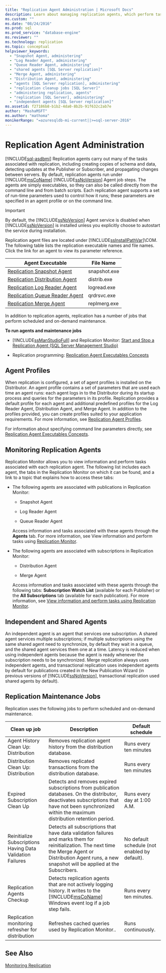 ```yaml
---
title: "Replication Agent Administration | Microsoft Docs"
description: Learn about managing replication agents, which perform tasks for replication, like creating copies of schema and data and propagating changes between servers.
ms.custom: ""
ms.date: "08/24/2016"
ms.prod: sql
ms.prod_service: "database-engine"
ms.reviewer: ""
ms.technology: replication
ms.topic: conceptual
helpviewer_keywords: 
  - "Snapshot Agent, administering"
  - "Log Reader Agent, administering"
  - "Queue Reader Agent, administering"
  - "shared agents [SQL Server replication]"
  - "Merge Agent, administering"
  - "Distribution Agent, administering"
  - "agents [SQL Server replication], administering"
  - "replication cleanup jobs [SQL Server]"
  - "administering replication, agents"
  - "replication [SQL Server], administering"
  - "independent agents [SQL Server replication]"
ms.assetid: f27186b8-b1b2-4da0-8b2b-91f632c2ab7e
author: "MashaMSFT"
ms.author: "mathoma"
monikerRange: "=azuresqldb-mi-current||>=sql-server-2016"
---
```

# Replication Agent Administration
[!INCLUDE[sql-asdbmi](../../../includes/applies-to-version/sql-asdbmi.md)]
  Replication agents carry out many of the tasks associated with replication, including creating copies of schema and data, detecting updates at the Publisher or Subscriber, and propagating changes between servers. By default, replication agents run under [!INCLUDE[msCoName](../../../includes/msconame-md.md)] [!INCLUDE[ssNoVersion](../../../includes/ssnoversion-md.md)] Agent job steps. The agents are simply executables, so they can also be called directly from the command line and from batch scripts. Each replication agent supports a set of run-time parameters used to control how it runs; these parameters are specified in an agent profile or on the command line.  
  
> [!IMPORTANT]  
>  By default, the [!INCLUDE[ssNoVersion](../../../includes/ssnoversion-md.md)] Agent service is disabled when [!INCLUDE[ssNoVersion](../../../includes/ssnoversion-md.md)] is installed unless you explicitly choose to autostart the service during installation.  
  
 Replication agent files are located under [!INCLUDE[ssInstallPathVar](../../../includes/ssinstallpathvar-md.md)]\COM. The following table lists the replication executable names and file names. Click the link for an agent to view its parameter reference.  
  
|Agent Executable|File Name|  
|----------------------|---------------|  
|[Replication Snapshot Agent](../../../relational-databases/replication/agents/replication-snapshot-agent.md)|snapshot.exe|  
|[Replication Distribution Agent](../../../relational-databases/replication/agents/replication-distribution-agent.md)|distrib.exe|  
|[Replication Log Reader Agent](../../../relational-databases/replication/agents/replication-log-reader-agent.md)|logread.exe|  
|[Replication Queue Reader Agent](../../../relational-databases/replication/agents/replication-queue-reader-agent.md)|qrdrsvc.exe|  
|[Replication Merge Agent](../../../relational-databases/replication/agents/replication-merge-agent.md)|replmerg.exe|  
  
 In addition to replication agents, replication has a number of jobs that perform scheduled and on-demand maintenance.  
  
 **To run agents and maintenance jobs**  
  
-   [!INCLUDE[ssManStudioFull](../../../includes/ssmanstudiofull-md.md)] and Replication Monitor: [Start and Stop a Replication Agent &#40;SQL Server Management Studio&#41;](../../../relational-databases/replication/agents/start-and-stop-a-replication-agent-sql-server-management-studio.md)  
  
-   Replication programming: [Replication Agent Executables Concepts](../../../relational-databases/replication/concepts/replication-agent-executables-concepts.md)  
  
## Agent Profiles  
 When replication is configured, a set of agent profiles is installed on the Distributor. An agent profile contains a set of parameters that are used each time an agent runs: each agent logs in to the Distributor during its startup process and queries for the parameters in its profile. Replication provides a default profile for each agent and additional predefined profiles for the Log Reader Agent, Distribution Agent, and Merge Agent. In addition to the profiles provided, you can create profiles suited to your application requirements. For more information, see [Replication Agent Profiles](../../../relational-databases/replication/agents/replication-agent-profiles.md).  
  
 For information about specifying command line parameters directly, see [Replication Agent Executables Concepts](../../../relational-databases/replication/concepts/replication-agent-executables-concepts.md).  
  
## Monitoring Replication Agents  
 Replication Monitor allows you to view information and perform tasks associated with each replication agent. The following list includes each agent, the tabs in the Replication Monitor on which it can be found, and a link to a topic that explains how to access these tabs:  
  
-   The following agents are associated with publications in Replication Monitor:  
  
    -   Snapshot Agent  
  
    -   Log Reader Agent  
  
    -   Queue Reader Agent  
  
     Access information and tasks associated with these agents through the **Agents** tab. For more information, see View information and perform tasks using [Replication Monitor](../../../relational-databases/replication/monitor/view-information-and-perform-tasks-replication-monitor.md).  
  
-   The following agents are associated with subscriptions in Replication Monitor:  
  
    -   Distribution Agent  
  
    -   Merge Agent  
  
     Access information and tasks associated with these agents through the following tabs: **Subscription Watch List** (available for each Publisher) or the **All Subscriptions** tab (available for each publication). For more information, see [View information and perform tasks using Replication Monitor](../../../relational-databases/replication/monitor/view-information-and-perform-tasks-replication-monitor.md).  
  
## Independent and Shared Agents  
 An independent agent is an agent that services one subscription. A shared agent services multiple subscriptions; if multiple subscriptions using the same shared agent need to synchronize, by default they wait in a queue, and the shared agent services them one at a time. Latency is reduced when using independent agents because the agent is ready whenever the subscription needs to be synchronized. Merge replication always uses independent agents, and transactional replication uses independent agents by default for publications created in the New Publication Wizard (in previous versions of [!INCLUDE[ssNoVersion](../../../includes/ssnoversion-md.md)], transactional replication used shared agents by default).  
  
## Replication Maintenance Jobs  
 Replication uses the following jobs to perform scheduled and on-demand maintenance.  
  
|Clean up job|Description|Default schedule|  
|------------------|-----------------|----------------------|  
|Agent History Clean Up: Distribution|Removes replication agent history from the distribution database.|Runs every ten minutes|  
|Distribution Clean Up: Distribution|Removes replicated transactions from the distribution database. |Runs every ten minutes|  
|Expired Subscription Clean Up|Detects and removes expired subscriptions from publication databases. On the distributor, deactivates subscriptions that have not been synchronized within the maximum distribution retention period.|Runs every day at 1:00 A.M.| 
|Reinitialize Subscriptions Having Data Validation Failures|Detects all subscriptions that have data validation failures and marks them for reinitialization. The next time the Merge Agent or Distribution Agent runs, a new snapshot will be applied at the Subscribers.|No default schedule (not enabled by default).|  
|Replication Agents Checkup|Detects replication agents that are not actively logging history. It writes to the [!INCLUDE[msCoName](../../../includes/msconame-md.md)] Windows event log if a job step fails.|Runs every ten minutes.|  
|Replication monitoring refresher for distribution|Refreshes cached queries used by Replication Monitor..|Runs continuously.|  
  
## See Also  
 [Monitoring Replication](../../../relational-databases/replication/monitor/monitoring-replication.md)  
  
  
